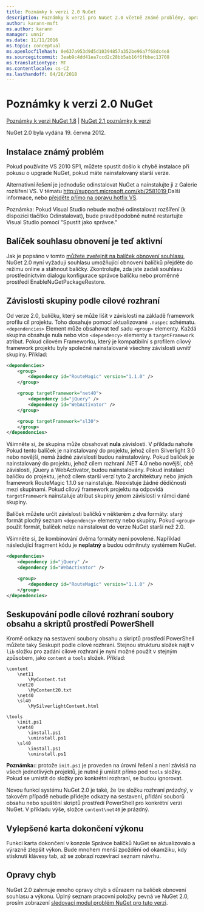 ```yaml
---
title: Poznámky k verzi 2.0 NuGet
description: Poznámky k verzi pro NuGet 2.0 včetně známé problémy, opravy chyb, přidaných funkcí a chcete.
author: karann-msft
ms.author: karann
manager: unnir
ms.date: 11/11/2016
ms.topic: conceptual
ms.openlocfilehash: 0e637a953d9d5d10394857a352be96a7f68dc4e8
ms.sourcegitcommit: 3eab9c4dd41ea7ccd2c28bb5ab16f6fbbec13708
ms.translationtype: MT
ms.contentlocale: cs-CZ
ms.lasthandoff: 04/26/2018
---
```

# <a name="nuget-20-release-notes"></a>Poznámky k verzi 2.0 NuGet

[Poznámky k verzi NuGet 1.8](../release-notes/nuget-1.8.md) | [NuGet 2.1 poznámky k verzi](../release-notes/nuget-2.1.md)

NuGet 2.0 byla vydána 19. června 2012.

## <a name="known-installation-issue"></a>Instalace známý problém
Pokud používáte VS 2010 SP1, můžete spustit došlo k chybě instalace při pokusu o upgrade NuGet, pokud máte nainstalovaný starší verze.

Alternativní řešení je jednoduše odinstalovat NuGet a nainstalujte ji z Galerie rozšíření VS.  V tématu [ http://support.microsoft.com/kb/2581019 ](http://support.microsoft.com/kb/2581019) Další informace, nebo [přejděte přímo na opravu hotfix VS](http://bit.ly/vsixcertfix).

Poznámka: Pokud Visual Studio nebude možné odinstalovat rozšíření (k dispozici tlačítko Odinstalovat), bude pravděpodobně nutné restartujte Visual Studio pomocí "Spustit jako správce."

## <a name="package-restore-consent-is-now-active"></a>Balíček souhlasu obnovení je teď aktivní

Jak je popsáno v tomto [můžete zveřejnit na balíček obnovení souhlasu](http://blog.nuget.org/20120518/package-restore-and-consent.html), NuGet 2.0 nyní vyžadují souhlasu umožňující obnovení balíčků přejděte do režimu online a stáhnout balíčky. Zkontrolujte, zda jste zadali souhlasu prostřednictvím dialogu konfigurace správce balíčku nebo proměnné prostředí EnableNuGetPackageRestore.

## <a name="group-dependencies-by-target-frameworks"></a>Závislosti skupiny podle cílové rozhraní

Od verze 2.0, balíčku, který se může lišit v závislosti na základě framework profilu cíl projektu. Toho dosahuje pomocí aktualizované `.nuspec` schématu. `<dependencies>` Element může obsahovat teď sadu `<group>` elementy. Každá skupina obsahuje nula nebo více `<dependency>` elementy a `targetFramework` atribut. Pokud cílovém Frameworku, který je kompatibilní s profilem cílový framework projektu byly společně nainstalované všechny závislosti uvnitř skupiny. Příklad:

```xml
<dependencies>
    <group>
        <dependency id="RouteMagic" version="1.1.0" />
    </group>

    <group targetFramework="net40">
        <dependency id="jQuery" />
        <dependency id="WebActivator" />
    </group>

    <group targetFramework="sl30">
    </group>
</dependencies>
```

Všimněte si, že skupina může obsahovat **nula** závislosti. V příkladu nahoře Pokud tento balíček je nainstalovaný do projektu, jehož cílem Silverlight 3.0 nebo novější, nemá žádné závislosti budou nainstalovány. Pokud balíček je nainstalovaný do projektu, jehož cílem rozhraní .NET 4.0 nebo novější, obě závislosti, jQuery a WebActivator, budou nainstalovány.  Pokud instalaci balíčku do projektu, jehož cílem starší verzí tyto 2 architektury nebo jiných framework RouteMagic 1.1.0 se nainstaluje. Neexistuje žádné dědičnosti mezi skupinami. Pokud cílový framework projektu na odpovídá `targetFramework` nainstaluje atribut skupiny jenom závislosti v rámci dané skupiny.

Balíček můžete určit závislosti balíčků v některém z dva formáty: starý formát plochý seznam `<dependency>` elementy nebo skupiny. Pokud `<group>` použít formát, balíček nelze nainstalovat do verze NuGet starší než 2.0.

Všimněte si, že kombinování dvěma formáty není povolené. Například následující fragment kódu je **neplatný** a budou odmítnuty systémem NuGet.

```xml
<dependencies>
    <dependency id="jQuery" />
    <dependency id="WebActivator" />

    <group>
        <dependency id="RouteMagic" version="1.1.0" />
    </group>
</dependencies>
```

## <a name="grouping-content-files-and-powershell-scripts-by-target-framework"></a>Seskupování podle cílové rozhraní soubory obsahu a skriptů prostředí PowerShell

Kromě odkazy na sestavení soubory obsahu a skriptů prostředí PowerShell můžete taky Seskupit podle cílové rozhraní. Stejnou strukturu složek najít v `lib` složku pro zadání cílové rozhraní je nyní možné použít v stejným způsobem, jako `content` a `tools` složek. Příklad:

    \content
        \net11
            \MyContent.txt
        \net20
            \MyContent20.txt
        \net40
        \sl40
            \MySilverlightContent.html

    \tools
        \init.ps1
        \net40
            \install.ps1
            \uninstall.ps1
        \sl40
            \install.ps1
            \uninstall.ps1

**Poznámka:**: protože `init.ps1` je proveden na úrovni řešení a není závislá na všech jednotlivých projektů, je nutné ji umístit přímo pod `tools` složky. Pokud se umístit do složky pro konkrétní rozhraní, se budou ignorovat.

Novou funkcí systému NuGet 2.0 je také, že lze složku rozhraní *prázdný*, v takovém případě nebude přidejte odkazy na sestavení, přidání souborů obsahu nebo spuštění skriptů prostředí PowerShell pro konkrétní verzi NuGet. V příkladu výše, složce `content\net40` je prázdný.

## <a name="improved-tab-completion-performance"></a>Vylepšené karta dokončení výkonu
Funkci karta dokončení v konzole Správce balíčků NuGet se aktualizovalo a výrazně zlepšit výkon. Bude mnohem menší zpoždění od okamžiku, kdy stisknutí klávesy tab, až se zobrazí rozevírací seznam návrhu.

## <a name="bug-fixes"></a>Opravy chyb
NuGet 2.0 zahrnuje mnoho opravy chyb s důrazem na balíček obnovení souhlasu a výkonu.
Úplný seznam pracovní položky pevná ve NuGet 2.0, prosím zobrazení [sledovací modul problém NuGet pro tuto verzi](http://nuget.codeplex.com/workitem/list/advanced?keyword=&status=Closed&type=All&priority=All&release=NuGet%202.0&assignedTo=All&component=All&sortField=Votes&sortDirection=Descending&page=0).
